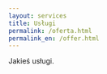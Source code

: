 ```yaml
---
layout: services
title: Usługi
permalink: /oferta.html
permalink_en: /offer.html
---
```

Jakieś usługi.